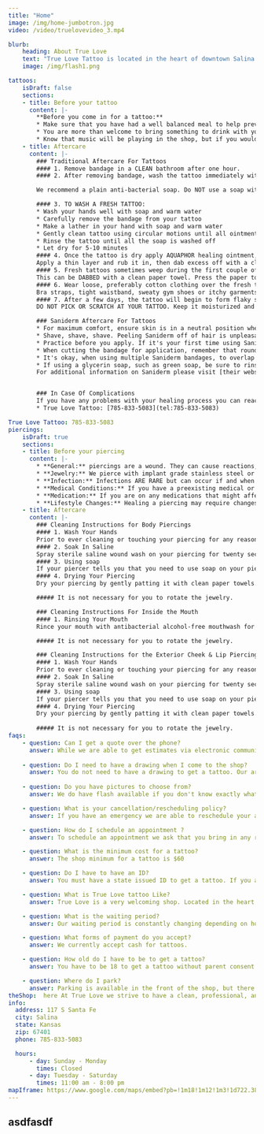 ```yaml
---
title: "Home"
image: /img/home-jumbotron.jpg
video: /video/truelovevideo_3.mp4

blurb:
    heading: About True Love
    text: "True Love Tattoo is located in the heart of downtown Salina! Our professionally licensed artists have the experience, skill, and expertise to give you truly a one of a kind tattoo or piercing experience.  Our artists have years of experience in the tattoo industry and know exactly what it takes to deliver the results you expect. Whether you are getting your first piercing or your 30th tattoo, True Love is sure to give you exactly what you're looking for! Come on in and see us today!"
    image: /img/flash1.png

tattoos:
    isDraft: false
    sections:
    - title: Before your tattoo
      content: |-
        **Before you come in for a tattoo:**
        * Make sure that you have had a well balanced meal to help prevent lightheadedness.
        * You are more than welcome to bring something to drink with you, something with sugar in it is encouraged.
        * Know that music will be playing in the shop, but if you would like to bring your own music you are welcome to bring a pair of headphones with you.
    - title: Aftercare
      content: |-
        ### Traditional Aftercare For Tattoos
        #### 1. Remove bandage in a CLEAN bathroom after one hour.
        #### 2. After removing bandage, wash the tattoo immediately with warm water and soap.

        We recommend a plain anti-bacterial soap. Do NOT use a soap with fragrance, moisture beads, or scrubs.

        #### 3. TO WASH A FRESH TATTOO:
        * Wash your hands well with soap and warm water
        * Carefully remove the bandage from your tattoo
        * Make a lather in your hand with soap and warm water
        * Gently clean tattoo using circular motions until all ointment, and any fluids are removed
        * Rinse the tattoo until all the soap is washed off
        * Let dry for 5-10 minutes
        #### 4. Once the tattoo is dry apply AQUAPHOR healing ointment, made by Eucerin.
        Apply a thin layer and rub it in, then dab excess off with a clean paper towel. Use the Aquaphor 3-5 times a day for the first 3 days then switch to a regular FRAGRANCE FREE lotion such as Lubriderm, or any other fragrance free brand and apply 5-7 times a day for 7-10 days.
        #### 5. Fresh tattoos sometimes weep during the first couple of days causing a thin moist coating on the skin.
        This can be DABBED with a clean paper towel. Press the paper towel to the skin and remove. Do not wipe the tattoo or be rough with it. Excess ink may be on the paper towel, this is normal due to ink being sloughed from the surface of the skin.
        #### 6. Wear loose, preferably cotton clothing over the fresh tattoo.
        Bra straps, tight waistband, sweaty gym shoes or itchy garments can potentially create healing problems. Consult your tattoo artist for advice on what clothing to wear/avoid.
        #### 7. After a few days, the tattoo will begin to form flaky scabs that will fall off on their own.
        DO NOT PICK OR SCRATCH AT YOUR TATTOO. Keep it moisturized and the scabs will slough eventually. Once again, they will be the color of the tattoo. It normally takes 2-4 weeks for a tattoo to completely heal. If you have ANY questions about your healing, please contact one of our artists at [785-833-5083](tel:785-833-5083). Please do not consult your friends about healing issues, as everyone’s experience is unique. Our artists are more than happy to help with any concerns you might have.

        ### Saniderm Aftercare For Tattoos
        * For maximum comfort, ensure skin is in a neutral position when applying Saniderm. When applying to elbows and knees, the joint should be in a neutral position — neither straight nor completely bent.
        * Shave, shave, shave. Peeling Saniderm off of hair is unpleasant. Shave the entire area, plus an additional inch all the way around the site of the tattoo.
        * Practice before you apply. If it's your first time using Saniderm, it may be a little tricky to work with. It doesn't hurt to practice with a small section first, just make sure you shave the area.
        * When cutting the bandage for application, remember that rounded corners provide the best adhesion.
        * It's okay, when using multiple Saniderm bandages, to overlap them by 1/2 inch (1 cm).
        * If using a glycerin soap, such as green soap, be sure to rinse thoroughly, as any residue will react with the adhesives and can cause binding and irritation. Avoid loofahs or scratchy wash cloths.
        For additional information on Saniderm please visit [their website](https://saniderm.com)


        ### In Case Of Complications
        If you have any problems with your healing process you can reach out to an artist by calling the following number:
        * True Love Tattoo: [785-833-5083](tel:785-833-5083)

True Love Tattoo: 785-833-5083
piercings:
    isDraft: true
    sections:
    - title: Before your piercing
      content: |-
        * **General:** piercings are a wound. They can cause reactions, complications, as well as side effects. These include but aren't limited to skin irritation, loss of consciousness, swelling, bruising, bleeding (potentially excessively), and infections. We do everything we can to mitigate these issues, but you as a client should be aware that we are intentionally puncturing your skin.
        * **Jewelry:** We pierce with implant grade stainless steel or titanium. **REMOVING YOUR JEWELRY CAN RESULT IN YOUR PIERCING CLOSING.**
        * **Infection:** Infections ARE RARE but can occur if and when apprpriate aftercare isn't followed. Please listen in order to minimize this risk. **FOLLOW AFTERCARE AND CONTACT US IF YOU SUSPECT A COMPLICATION.**
        * **Medical Conditions:** If you have a preexisting medical or skin condition that affects your body's immune system or the body's healing abilities, you should consult your doctor before getting a piercing. If you have HIV infection, eczema, psoriasis, Immune Deficiency Disorders, diabetes, hempphilia, blood cancer, are or may become pregnant you are at a higher risk to infections, slow healing, and other complications
        * **Medication:** If you are on any medications that might affect bleeding(blood thinners) or healing, you should talk to your doctor about any side effects as well as inform your piercer.
        * **Lifestyle Changes:** Healing a piercing may require changes in diet, clothing, and sexual activities. All sohuld be considered beforehand.
    - title: Aftercare
      content: |-
        ### Cleaning Instructions for Body Piercings
        #### 1. Wash Your Hands
        Prior to ever cleaning or touching your piercing for any reason make sure that you wash your hands with soap and water.
        #### 2. Soak In Saline
        Spray sterile saline wound wash on your piercing for twenty seconds at least twice per day. If you get overly sweaty or dirty be you will want to clean it more than twice. Dry your piercing off with a clean q-tip
        #### 3. Using soap
        If your piercer tells you that you need to use soap on your piercing, gently lather soap around the piercing and rinse as needed until all soap is removed.
        #### 4. Drying Your Piercing
        Dry your piercing by gently patting it with clean paper towels. Do not use cloth towels as they can carry excess bacteria

        ##### It is not necessary for you to rotate the jewelry.

        ### Cleaning Instructions For Inside the Mouth
        #### 1. Rinsing Your Mouth
        Rince your mouth with antibacterial alcohol-free mouthwash for 30 seconds after meals and before bed (4-5 times daily) until the piercing is completely healed. Cleaning too often or with too strong a rinsecan cause irritation.

        ##### It is not necessary for you to rotate the jewelry.

        ### Cleaning Instructions for the Exterior Cheek & Lip Piercings
        #### 1. Wash Your Hands
        Prior to ever cleaning or touching your piercing for any reason make sure that you wash your hands with soap and water.
        #### 2. Soak In Saline
        Spray sterile saline wound wash on your piercing for twenty seconds at least twice per day. If you get overly sweaty or dirty be you will want to clean it more than twice. Dry your piercing off with a clean q-tip
        #### 3. Using soap
        If your piercer tells you that you need to use soap on your piercing, gently lather soap around the piercing and rinse as needed until all soap is removed.
        #### 4. Drying Your Piercing
        Dry your piercing by gently patting it with clean paper towels. Do not use cloth towels as they can carry excess bacteria
        
        ##### It is not necessary for you to rotate the jewelry.
faqs:
    - question: Can I get a quote over the phone?
      answer: While we are able to get estimates via electronic communication in special circumstances, the best way to get a quote for your next tattoo is to come in to the shop with as much information as you have, including any reference materials.
    
    - question: Do I need to have a drawing when I come to the shop?
      answer: You do not need to have a drawing to get a tattoo. Our artists are willing and able to help you design your tattoo. Reference materials will always help in this process though.
    
    - question: Do you have pictures to choose from?
      answer: We do have flash available if you don't know exactly what you are wanting to get tattooed. 

    - question: What is your cancellation/rescheduling policy?
      answer: If you have an emergency we are able to reschedule your appointment as long as you let us know. Cancellations or no shows will cause you to forfeit a portion of your deposit or your deposit in full. 

    - question: How do I schedule an appointment ?
      answer: To schedule an appointment we ask that you bring in any reference materials you have into the shop to get a quote and find a time that works with your schedule. 

    - question: What is the minimum cost for a tattoo?
      answer: The shop minimum for a tattoo is $60

    - question: Do I have to have an ID?
      answer: You must have a state issued ID to get a tattoo. If you are a minor, you will need to bring a legal guardian with you and obtain a notarized letter of consent as well as have valid state issued ID cards.

    - question: What is True Love tattoo Like?
      answer: True Love is a very welcoming shop. Located in the heart of downtown Salina we strive to keep a clean, professional, and friendly shop.

    - question: What is the waiting period?
      answer: Our waiting period is constantly changing depending on how many appointments we have scheduled at the time. The best way to find out about booking an appointment is to stop by the shop and talk with us!

    - question: What forms of payment do you accept?
      answer: We currently accept cash for tattoos.

    - question: How old do I have to be to get a tattoo?
      answer: You have to be 18 to get a tattoo without parent consent. If you are a minor at least 16 years old, you will need to bring a legal guardian with you and obtain a notarized letter of consent as well as have valid state issued ID cards.

    - question: Where do I park?
      answer: Parking is available in the front of the shop, but there is also parking available in the back. We do not have a back door for customers to enter through, so if you do park there it is a short walk to the front of the shop.
theShop:  here At True Love we strive to have a clean, professional, and inviting tattoo shop. When you come to True Love you will feel like you belong whether you are getting your first or hundredth tattoo. We have a very open floorplan, but have dividers available if you require more privacy for the tattoo or piercing that you are receiving. We are located in historical downtown Salina, and are a short walk to a large variety of local businesses. Below is our shop Instagram feed if you would like to see what the shop looks like before you make a visit. We know you will feel welcome here!
info:
  address: 117 S Santa Fe 
  city: Salina
  state: Kansas
  zip: 67401 
  phone: 785-833-5083

  hours:
      - day: Sunday - Monday
        times: Closed
      - day: Tuesday - Saturday
        times: 11:00 am - 8:00 pm
mapIframe: https://www.google.com/maps/embed?pb=!1m18!1m12!1m3!1d722.3850121719527!2d-97.60925639777585!3d38.839748108647186!2m3!1f0!2f0!3f0!3m2!1i1024!2i768!4f13.1!3m3!1m2!1s0x87bcc5ba6f13511b%3A0x1fad5d9fef2c4260!2sTrue+Love+Tattoo!5e0!3m2!1sen!2sus!4v1566358472073!5m2!1sen!2sus
---
```

asdfasdf
---

